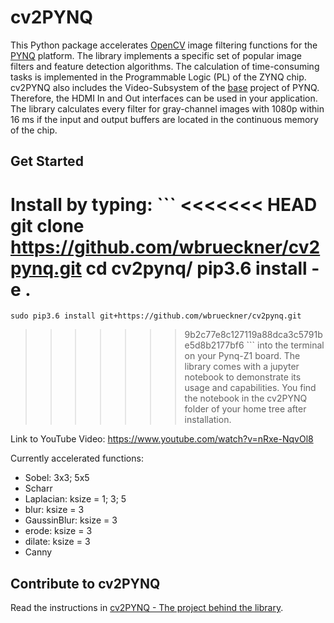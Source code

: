 # cv2PYNQ
This Python package accelerates [OpenCV](https://opencv.org/) image filtering functions for the [PYNQ](http://www.pynq.io/) platform.
The library implements a specific set of popular image filters and feature detection algorithms.
The calculation of time-consuming tasks is implemented in the Programmable Logic (PL) of the ZYNQ chip.
cv2PYNQ also includes the Video-Subsystem of the [base](https://github.com/Xilinx/PYNQ) project of PYNQ.
Therefore, the HDMI In and Out interfaces can be used in your application.
The library calculates every filter for gray-channel images with 1080p within 16 ms if the input and output buffers 
are located in the continuous memory of the chip. 

## Get Started
Install by typing: 
    ```
<<<<<<< HEAD
    git clone https://github.com/wbrueckner/cv2pynq.git
    cd cv2pynq/
    pip3.6 install -e .
=======
    sudo pip3.6 install git+https://github.com/wbrueckner/cv2pynq.git
>>>>>>> 9b2c77e8c127119a88dca3c5791be5d8b2177bf6
    ``` 
into the terminal on your Pynq-Z1 board. 
The library comes with a jupyter notebook to demonstrate its usage and capabilities.
You find the notebook in the cv2PYNQ folder of your home tree after installation.

Link to YouTube Video:
https://www.youtube.com/watch?v=nRxe-NqvOl8

Currently accelerated functions:
- Sobel: 3x3; 5x5
- Scharr
- Laplacian: ksize = 1; 3; 5
- blur: ksize = 3
- GaussinBlur: ksize = 3
- erode: ksize = 3
- dilate: ksize = 3
- Canny 

## Contribute to cv2PYNQ

Read the instructions in [cv2PYNQ - The project behind the library](https://github.com/wbrueckner/cv2PYNQ-The-project-behind-the-library).
